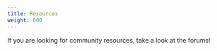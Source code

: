 ```yaml
---
title: Resources
weight: 600
---
```


If you are looking for community resources, take a look at the forums!
